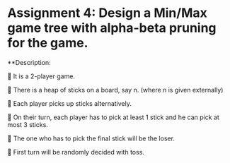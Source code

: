 # Assignment 4: Design a Min/Max game tree with alpha-beta pruning for the game.

**Description:

 It is a 2-player game.

 There is a heap of sticks on a board, say n. (where n is given externally)

 Each player picks up sticks alternatively.

 On their turn, each player has to pick at least 1 stick and he can pick at most 3 sticks.

 The one who has to pick the final stick will be the loser.

 First turn will be randomly decided with toss.
